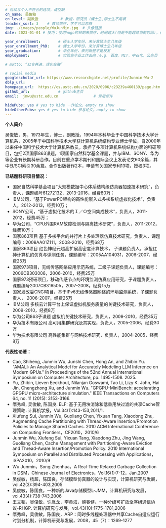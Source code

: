 ```yaml
---
# 后续与个人不符合的选项，请空缺
cn_name: 吴俊敏
cn_level: 副教授          # 教授，研究员（博士生,硕士生不用填
teacher_sort: 3    # 教师排序，学生可以忽略
img: ./images/people/WuJunMin.jpg  # 头像链接
date: 2023-01-01 # 技巧：使用hugo的日期来排序，时间越大(但是不能超过当前时间)，优先级越高。默认时间0001-01-01

year_enrollment:        # 硕士入学年份，来计算硕士生几年级
year_enrollment_PhD:    # 博士入学年份，来计算博士生几年级
year_graduation:        # 毕业年份，来判断是不是校友
employment:             # 实验室毕业工作去向：e.g. 百度，MIT，中石化，公务员

# motto: “红专并进，理实交融”

# social media
googlescholar_url: https://www.researchgate.net/profile/Junmin-Wu-2         # googlescholar
dblp_url:
homepage_url:  https://cs.ustc.edu.cn/2020/0906/c23239a460139/page.htm         # 个人博客
github_url:             # github主页
email:  jmwu@ustc.edu.cn                # 常用邮件

hidePubs: yes # yes to hide 一作论文，empty to show
hideOtherPubs: yes # yes to hide 参与论文，empty to show
---
```


**个人简介**

吴俊敏，男，1973年生，博士，副教授。1994年本科毕业于中国科学技术大学计算机系，2005年于中国科学技术大学获计算机系统结构专业博士学位，自2000年以来任中国科学技术大学计算机系教员。承担了多项计算机系统结构方面的科研项目，包括2项国家863课题，1项国家自然科学基金课题，并与IBM、SONY、华为等企业有长期科研合作。目前在重点学术期刊和国际会议上发表论文60余篇，其中EI/SCI索引30余篇。合作出版著作2本，申请有关国家专利13项，授权3项。

**已结题科研项目情况：**

- 国家自然科学基金项目“大规模数据中心体系结构级仿真器加速技术研究”，负责人，课题编号61272132，2013-2016，经费80万；
- IBM公司，“基于PowerPC架构的高性能嵌入式多核系统虚拟化技术”，负责人，2012-2013，经费10万；
- SONY公司，“基于虚拟化技术的Ｉ／Ｏ空间集成技术”，负责人，2011-2012，经费45万；
- 华为公司，“CPU外围RAM故障检测与隔离技术研究”，负责人，2011-2012，经费10万；
- 国家863项目 基于多核平台的并行片上多处理器仿真技术研究，负责人，课题编号：2008AA01Z111，2008-2010，经费68万
- 国家863项目 红色神经元超高扩展高密度计算技术， 子课题负责人，承担红神计算机的仿真与评测任务，课题编号：2005AA104031，2006-2007，经费25万
- 国家973项目，无线传感网络应用示范系统，二级子课题负责人，课题编号：2006CB303006，2006-2010，经费25万
- 国家973预研项目，移动传感节点的环境监测仿真应用研究，子课题负责人，课题编号2007CB316505，2007-2008，经费15万
- 国家发改委CNGI项目，基于IPv6无线传感器网络的环境监测系统，子课题负责人， 2006-2007，经费25万
- IBM公司 多核云计算平台上保证虚拟机服务质量的关键技术研究，负责人，2009-2010，经费8万
- 华为公司863子课题 虚拟机关键技术研究，负责人，2009-2010，经费35万
- 华为技术有限公司 高可用集群研究及其实现，负责人，2005-2006，经费30万
- 华为技术有限公司 高性能集群与网格技术研究，负责人，2004-2005，经费8万

**代表性论著：**

- Cao, Shiheng, Junmin Wu, Junshi Chen, Hong An, and Zhibin Yu. "AMALI: An Analytical Model for Accurately Modeling LLM Inference on Modern GPUs." In Proceedings of the 52nd Annual International Symposium on Computer Architecture, pp. 1495-1508. 2025.
- Yu, Zhibin, Lieven Eeckhout, Nilanjan Goswami, Tao Li, Lizy K. John, Hai Jin, Chengzhong Xu, and Junmin Wu. "GPGPU-MiniBench: accelerating GPGPU micro-architecture simulation." IEEE Transactions on Computers 64, no. 11 (2015): 3153-3166.
- 隋秀峰, 吴俊敏, 陈国良. ELF: 基于无用块消除和低重用块过滤的共享Cache管理策略. 计算机学报，Vol.34(1):143-153,2011/1.
- Xiufeng Sui, Junmin Wu, Guoliang Chen, Yixuan Tang, Xiaodong Zhu, Augmenting Cache Partitioning with Thread-Aware Insertion/Promotion Policies to Manage Shared Caches. 2010 ACM International Conference on Computing Frontiers，CF2010，2010/6
- Junmin Wu, Xiufeng Sui, Yixuan Tang, Xiaodong Zhu, Jing Wang, Guoliang Chen, Cache Management with Partitioning-Aware Eviction and Thread-Aware Insertion/Promotion Policy. 2010 International Symposium on Parallel and Distributed Processing with Applications，ISPA2010，2010/9
- Wu Junmin，Song Zhenhua，A Real-Time Relaxed Garbage Collection in DSM，Chinese Journal of Electronics，Vol.16(1):7-12，Jan.2007
- 吴俊敏，杨超，陈国良，存储模型仿真器的设计与实现，计算机研究与发展，vol.42(3):394-403,2005
- 吴俊敏，陈国良，一种新的Java存储模型L-JMM，计算机研究与发展，vol.43(4):738-743,2006
- 王文韬，吴俊敏，许胤龙，李黄海，鲍春健，一种分级可扩放全序组通信协议-RHGP. 计算机研究与发展，vol.43(10):1775-1781,2006
- 隋秀峰，吴俊敏，陈国良，ARP：同时多线程处理器中共享Cache自适应运行时划分机制，计算机研究与发展，2008，45（7）：1269-1277
